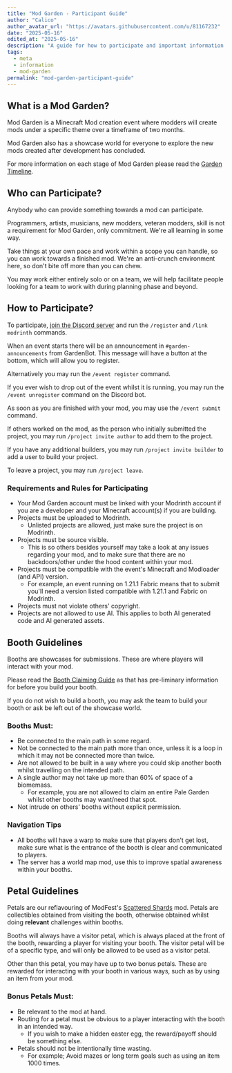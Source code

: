 ```yaml
---
title: "Mod Garden - Participant Guide"
author: "Calico"
author_avatar_url: "https://avatars.githubusercontent.com/u/81167232"
date: "2025-05-16"
edited_at: "2025-05-16"
description: "A guide for how to participate and important information for Mod Garden."
tags:
  - meta
  - information
  - mod-garden
permalink: "mod-garden-participant-guide"
---
```


<!--
LICENSE

Creative Commons Legal Code

CC0 1.0 Universal

    CREATIVE COMMONS CORPORATION IS NOT A LAW FIRM AND DOES NOT PROVIDE
    LEGAL SERVICES. DISTRIBUTION OF THIS DOCUMENT DOES NOT CREATE AN
    ATTORNEY-CLIENT RELATIONSHIP. CREATIVE COMMONS PROVIDES THIS
    INFORMATION ON AN "AS-IS" BASIS. CREATIVE COMMONS MAKES NO WARRANTIES
    REGARDING THE USE OF THIS DOCUMENT OR THE INFORMATION OR WORKS
    PROVIDED HEREUNDER, AND DISCLAIMS LIABILITY FOR DAMAGES RESULTING FROM
    THE USE OF THIS DOCUMENT OR THE INFORMATION OR WORKS PROVIDED
    HEREUNDER.

Statement of Purpose

The laws of most jurisdictions throughout the world automatically confer
exclusive Copyright and Related Rights (defined below) upon the creator
and subsequent owner(s) (each and all, an "owner") of an original work of
authorship and/or a database (each, a "Work").

Certain owners wish to permanently relinquish those rights to a Work for
the purpose of contributing to a commons of creative, cultural and
scientific works ("Commons") that the public can reliably and without fear
of later claims of infringement build upon, modify, incorporate in other
works, reuse and redistribute as freely as possible in any form whatsoever
and for any purposes, including without limitation commercial purposes.
These owners may contribute to the Commons to promote the ideal of a free
culture and the further production of creative, cultural and scientific
works, or to gain reputation or greater distribution for their Work in
part through the use and efforts of others.

For these and/or other purposes and motivations, and without any
expectation of additional consideration or compensation, the person
associating CC0 with a Work (the "Affirmer"), to the extent that he or she
is an owner of Copyright and Related Rights in the Work, voluntarily
elects to apply CC0 to the Work and publicly distribute the Work under its
terms, with knowledge of his or her Copyright and Related Rights in the
Work and the meaning and intended legal effect of CC0 on those rights.

1. Copyright and Related Rights. A Work made available under CC0 may be
protected by copyright and related or neighboring rights ("Copyright and
Related Rights"). Copyright and Related Rights include, but are not
limited to, the following:

  i. the right to reproduce, adapt, distribute, perform, display,
     communicate, and translate a Work;
 ii. moral rights retained by the original author(s) and/or performer(s);
iii. publicity and privacy rights pertaining to a person's image or
     likeness depicted in a Work;
 iv. rights protecting against unfair competition in regards to a Work,
     subject to the limitations in paragraph 4(a), below;
  v. rights protecting the extraction, dissemination, use and reuse of data
     in a Work;
 vi. database rights (such as those arising under Directive 96/9/EC of the
     European Parliament and of the Council of 11 March 1996 on the legal
     protection of databases, and under any national implementation
     thereof, including any amended or successor version of such
     directive); and
vii. other similar, equivalent or corresponding rights throughout the
     world based on applicable law or treaty, and any national
     implementations thereof.

2. Waiver. To the greatest extent permitted by, but not in contravention
of, applicable law, Affirmer hereby overtly, fully, permanently,
irrevocably and unconditionally waives, abandons, and surrenders all of
Affirmer's Copyright and Related Rights and associated claims and causes
of action, whether now known or unknown (including existing as well as
future claims and causes of action), in the Work (i) in all territories
worldwide, (ii) for the maximum duration provided by applicable law or
treaty (including future time extensions), (iii) in any current or future
medium and for any number of copies, and (iv) for any purpose whatsoever,
including without limitation commercial, advertising or promotional
purposes (the "Waiver"). Affirmer makes the Waiver for the benefit of each
member of the public at large and to the detriment of Affirmer's heirs and
successors, fully intending that such Waiver shall not be subject to
revocation, rescission, cancellation, termination, or any other legal or
equitable action to disrupt the quiet enjoyment of the Work by the public
as contemplated by Affirmer's express Statement of Purpose.

3. Public License Fallback. Should any part of the Waiver for any reason
be judged legally invalid or ineffective under applicable law, then the
Waiver shall be preserved to the maximum extent permitted taking into
account Affirmer's express Statement of Purpose. In addition, to the
extent the Waiver is so judged Affirmer hereby grants to each affected
person a royalty-free, non transferable, non sublicensable, non exclusive,
irrevocable and unconditional license to exercise Affirmer's Copyright and
Related Rights in the Work (i) in all territories worldwide, (ii) for the
maximum duration provided by applicable law or treaty (including future
time extensions), (iii) in any current or future medium and for any number
of copies, and (iv) for any purpose whatsoever, including without
limitation commercial, advertising or promotional purposes (the
"License"). The License shall be deemed effective as of the date CC0 was
applied by Affirmer to the Work. Should any part of the License for any
reason be judged legally invalid or ineffective under applicable law, such
partial invalidity or ineffectiveness shall not invalidate the remainder
of the License, and in such case Affirmer hereby affirms that he or she
will not (i) exercise any of his or her remaining Copyright and Related
Rights in the Work or (ii) assert any associated claims and causes of
action with respect to the Work, in either case contrary to Affirmer's
express Statement of Purpose.

4. Limitations and Disclaimers.

 a. No trademark or patent rights held by Affirmer are waived, abandoned,
    surrendered, licensed or otherwise affected by this document.
 b. Affirmer offers the Work as-is and makes no representations or
    warranties of any kind concerning the Work, express, implied,
    statutory or otherwise, including without limitation warranties of
    title, merchantability, fitness for a particular purpose, non
    infringement, or the absence of latent or other defects, accuracy, or
    the present or absence of errors, whether or not discoverable, all to
    the greatest extent permissible under applicable law.
 c. Affirmer disclaims responsibility for clearing rights of other persons
    that may apply to the Work or any use thereof, including without
    limitation any person's Copyright and Related Rights in the Work.
    Further, Affirmer disclaims responsibility for obtaining any necessary
    consents, permissions or other rights required for any use of the
    Work.
 d. Affirmer understands and acknowledges that Creative Commons is not a
    party to this document and has no duty or obligation with respect to
    this CC0 or use of the Work.
-->

## What is a Mod Garden?
Mod Garden is a Minecraft Mod creation event where modders will create mods under a specific theme over a timeframe of two months.

Mod Garden also has a showcase world for everyone to explore the new mods created after development has concluded.

For more information on each stage of Mod Garden please read the [Garden Timeline](/blog/mod-garden-timeline).

## Who can Participate?
Anybody who can provide something towards a mod can participate.

Programmers, artists, musicians, new modders, veteran modders, skill is not a requirement for Mod Garden, only commitment. We're all learning in some way.

Take things at your own pace and work within a scope you can handle, so you can work towards a finished mod. We're an anti-crunch environment here, so don't bite off more than you can chew.

You may work either entirely solo or on a team, we will help facilitate people looking for a team to work with during planning phase and beyond.

## How to Participate?
To participate, [join the Discord server](https://discord.modgarden.net) and run the `/register` and `/link modrinth` commands.

When an event starts there will be an announcement in `#garden-announcements` from GardenBot. This message will have a button at the bottom, which will allow you to register.

Alternatively you may run the `/event register` command.

If you ever wish to drop out of the event whilst it is running, you may run the `/event unregister` command on the Discord bot.

As soon as you are finished with your mod, you may use the `/event submit` command.

If others worked on the mod, as the person who initially submitted the project, you may run `/project invite author` to add them to the project.

If you have any additional builders, you may run `/project invite builder` to add a user to build your project.

To leave a project, you may run `/project leave`.

### Requirements and Rules for Participating
- Your Mod Garden account must be linked with your Modrinth account if you are a developer and your Minecraft account(s) if you are building.
- Projects must be uploaded to Modrinth.
    - Unlisted projects are allowed, just make sure the project is on Modrinth.
- Projects must be source visible.
    - This is so others besides yourself may take a look at any issues regarding your mod, and to make sure that there are no backdoors/other under the hood content within your mod.
- Projects must be compatible with the event's Minecraft and Modloader (and API) version.
  - For example, an event running on 1.21.1 Fabric means that to submit you'll need a version listed compatible with 1.21.1 and Fabric on Modrinth.
- Projects must not violate others' copyright.
- Projects are not allowed to use AI. This applies to both AI generated code and AI generated assets.

## Booth Guidelines
Booths are showcases for submissions. These are where players will interact with your mod.

Please read the [Booth Claiming Guide](/blog/booth-claiming-guide) as that has pre-liminary information for before you build your booth. 

If you do not wish to build a booth, you may ask the team to build your booth or ask be left out of the showcase world.

### Booths Must:
- Be connected to the main path in some regard.
- Not be connected to the main path more than once, unless it is a loop in which it may not be connected more than twice.
- Are not allowed to be built in a way where you could skip another booth whilst travelling on the intended path.
- A single author may not take up more than 60% of space of a biomemass.
  - For example, you are not allowed to claim an entire Pale Garden whilst other booths may want/need that spot.
- Not intrude on others' booths without explicit permission.

### Navigation Tips
- All booths will have a warp to make sure that players don't get lost, make sure what is the entrance of the booth is clear and communicated to players.
- The server has a world map mod, use this to improve spatial awareness within your booths.

## Petal Guidelines
Petals are our reflavouring of ModFest's [Scattered Shards](https://modrinth.com/mod/scattered-shards) mod. Petals are collectibles obtained from visiting the booth, otherwise obtained whilst doing **relevant** challenges within booths.

Booths will always have a visitor petal, which is always placed at the front of the booth, rewarding a player for visiting your booth. The visitor petal will be of a specific type, and will only be allowed to be used as a visitor petal.

Other than this petal, you may have up to two bonus petals. These are rewarded for interacting with your booth in various ways, such as by using an item from your mod.

### Bonus Petals Must:
- Be relevant to the mod at hand.
- Routing for a petal must be obvious to a player interacting with the booth in an intended way.
    - If you wish to make a hidden easter egg, the reward/payoff should be something else.
- Petals should not be intentionally time wasting. 
    - For example; Avoid mazes or long term goals such as using an item 1000 times.